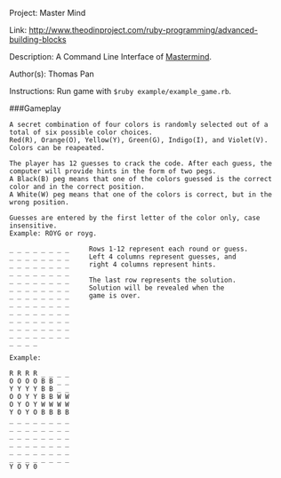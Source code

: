 Project: Master Mind

Link: http://www.theodinproject.com/ruby-programming/advanced-building-blocks

Description: A Command Line Interface of [Mastermind](https://en.wikipedia.org/wiki/Mastermind_(board_game)).

Author(s): Thomas Pan

Instructions: Run game with `$ruby example/example_game.rb`. 

###Gameplay

```
A secret combination of four colors is randomly selected out of a total of six possible color choices.
Red(R), Orange(O), Yellow(Y), Green(G), Indigo(I), and Violet(V).
Colors can be reapeated. 

The player has 12 guesses to crack the code. After each guess, the computer will provide hints in the form of two pegs. 
A Black(B) peg means that one of the colors guessed is the correct color and in the correct position. 
A White(W) peg means that one of the colors is correct, but in the wrong position. 

Guesses are entered by the first letter of the color only, case insensitive. 
Example: ROYG or royg. 

_ _ _ _ _ _ _ _ 	Rows 1-12 represent each round or guess. 
_ _ _ _ _ _ _ _ 	Left 4 columns represent guesses, and
_ _ _ _ _ _ _ _ 	right 4 columns represent hints.
_ _ _ _ _ _ _ _ 	
_ _ _ _ _ _ _ _ 	The last row represents the solution. 
_ _ _ _ _ _ _ _ 	Solution will be revealed when the
_ _ _ _ _ _ _ _ 	game is over. 
_ _ _ _ _ _ _ _ 
_ _ _ _ _ _ _ _ 
_ _ _ _ _ _ _ _ 
_ _ _ _ _ _ _ _ 
_ _ _ _ _ _ _ _ 
_ _ _ _

Example:

R R R R _ _ _ _
O O O O B B _ _ 	
Y Y Y Y B B _ _ 	
O O Y Y B B W W 	
O Y O Y W W W W 
Y O Y O B B B B 
_ _ _ _ _ _ _ _ 
_ _ _ _ _ _ _ _ 
_ _ _ _ _ _ _ _ 
_ _ _ _ _ _ _ _ 
_ _ _ _ _ _ _ _ 
_ _ _ _ _ _ _ _ 
Y O Y 0

```
